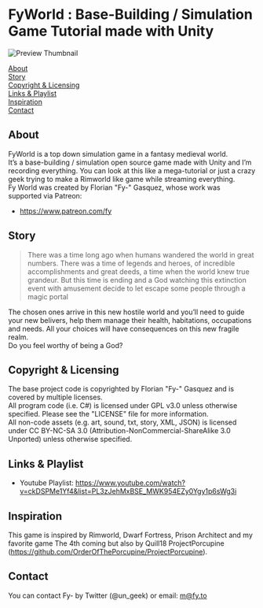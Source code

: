 # FyWorld : Base-Building / Simulation Game Tutorial made with Unity
![Preview Thumbnail](https://raw.githubusercontent.com/Fy-/FyWorld/master/preview.png)

[About](#about)  
[Story](#story)  
[Copyright & Licensing](#copyright--licensing)  
[Links & Playlist](#links--playlist)  
[Inspiration](#inspiration)  
[Contact](#contact)

## About
FyWorld is a top down simulation game in a fantasy medieval world.  
It’s a base-building / simulation open source game made with Unity and I’m recording everything. You can look at this like a mega-tutorial or just a crazy geek trying to make a Rimworld like game while streaming everything.  
Fy World was created by Florian "Fy-" Gasquez, whose work was supported via Patreon:
 * https://www.patreon.com/fy
 
## Story
> There was a time long ago when humans wandered the world in great numbers. There was a time of legends and heroes, of incredible accomplishments and great deeds, a time when the world knew true grandeur. But this time is ending and a God watching this extinction event with amusement decide to let escape some people through a magic portal

The chosen ones arrive in this new hostile world and you’ll need to guide your new belivers, help them manage their health, habitations, occupations and needs. All your choices will have consequences on this new fragile realm.  
Do you feel worthy of being a God?
 
## Copyright & Licensing
The base project code is copyrighted by Florian "Fy-" Gasquez and is covered by multiple licenses.  
All program code (i.e. C#) is licensed under GPL v3.0 unless otherwise specified.  Please see the "LICENSE" file for more information.  
All non-code assets (e.g. art, sound, txt, story, XML, JSON) is licensed under CC BY-NC-SA 3.0 (Attribution-NonCommercial-ShareAlike 3.0 Unported) unless otherwise specified.

## Links & Playlist
 * Youtube Playlist: https://www.youtube.com/watch?v=ckDSPMe1Yf4&list=PL3zJehMxBSE_MWK954EZy0Ygy1p6sWg3i 

## Inspiration
This game is inspired by Rimworld, Dwarf Fortress, Prison Architect and my favorite game The 4th coming but also by Quill18 ProjectPorcupine (https://github.com/OrderOfThePorcupine/ProjectPorcupine).

## Contact
You can contact Fy- by Twitter (@un_geek) or email: m@fy.to
